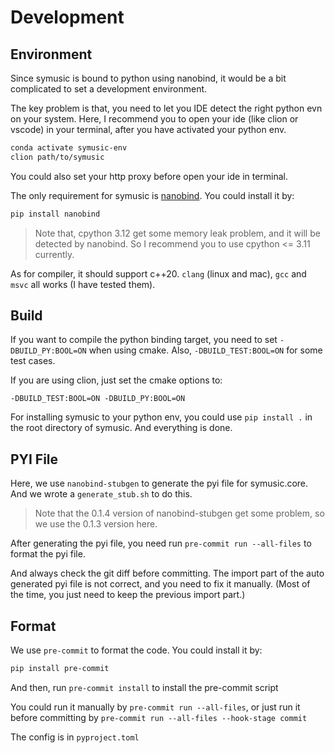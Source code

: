 # Development

## Environment

Since symusic is bound to python using nanobind, it would be a bit complicated to set a development environment.

The key problem is that, you need to let you IDE detect the right python evn on your system.
Here, I recommend you to open your ide (like clion or vscode) in your terminal, after you have activated your python env.

```bash
conda activate symusic-env
clion path/to/symusic
```

You could also set your http proxy before open your ide in terminal.

The only requirement for symusic is [nanobind](https://github.com/wjakob/nanobind). You could install it by:

```bash
pip install nanobind
```

> Note that, cpython 3.12 get some memory leak problem, and it will be detected by nanobind.
> So I recommend you to use cpython <= 3.11 currently.

As for compiler, it should support c++20. `clang` (linux and mac), `gcc` and `msvc` all works (I have tested them).

## Build

If you want to compile the python binding target, you need to set `-DBUILD_PY:BOOL=ON` when using cmake.
Also, `-DBUILD_TEST:BOOL=ON` for some test cases.

If you are using clion, just set the cmake options to:
```text
-DBUILD_TEST:BOOL=ON -DBUILD_PY:BOOL=ON
```

For installing symusic to your python env, you could use `pip install .` in the root directory of symusic.
And everything is done.

## PYI File

Here, we use `nanobind-stubgen` to generate the pyi file for symusic.core. And we wrote a `generate_stub.sh` to do this.

> Note that the 0.1.4 version of nanobind-stubgen get some problem, so we use the 0.1.3 version here.

After generating the pyi file, you need run `pre-commit run --all-files` to format the pyi file.

And always check the git diff before committing.
The import part of the auto generated pyi file is not correct, and you need to fix it manually.
(Most of the time, you just need to keep the previous import part.)

## Format

We use `pre-commit` to format the code. You could install it by:

```bash
pip install pre-commit
```

And then, run `pre-commit install` to install the pre-commit script

You could run it manually by `pre-commit run --all-files`, or just run it before committing by `pre-commit run --all-files --hook-stage commit`

The config is in `pyproject.toml`
